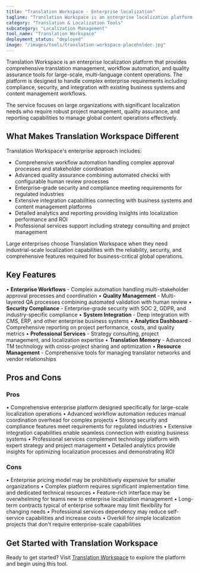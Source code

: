 ```yaml
---
title: "Translation Workspace - Enterprise localization"
tagline: "Translation Workspace is an enterprise localization platform that provides comprehensive translation management, workflow automation, and quality assurance tools for large-scale, multi-language content operations..."
category: "Translation & Localization Tools"
subcategory: "Localization Management"
tool_name: "Translation Workspace"
deployment_status: "deployed"
image: "/images/tools/translation-workspace-placeholder.jpg"
---
```


Translation Workspace is an enterprise localization platform that provides comprehensive translation management, workflow automation, and quality assurance tools for large-scale, multi-language content operations. The platform is designed to handle complex enterprise requirements including compliance, security, and integration with existing business systems and content management workflows.

The service focuses on large organizations with significant localization needs who require robust project management, quality assurance, and reporting capabilities to manage global content operations effectively.

## What Makes Translation Workspace Different

Translation Workspace's enterprise approach includes:
- Comprehensive workflow automation handling complex approval processes and stakeholder coordination
- Advanced quality assurance combining automated checks with configurable human review processes
- Enterprise-grade security and compliance meeting requirements for regulated industries
- Extensive integration capabilities connecting with business systems and content management platforms
- Detailed analytics and reporting providing insights into localization performance and ROI
- Professional services support including strategy consulting and project management

Large enterprises choose Translation Workspace when they need industrial-scale localization capabilities with the reliability, security, and comprehensive features required for business-critical global operations.

## Key Features

• **Enterprise Workflows** - Complex automation handling multi-stakeholder approval processes and coordination
• **Quality Management** - Multi-layered QA processes combining automated validation with human review
• **Security Compliance** - Enterprise-grade security with SOC 2, GDPR, and industry-specific compliance
• **System Integration** - Deep integration with CMS, ERP, and other enterprise business systems
• **Analytics Dashboard** - Comprehensive reporting on project performance, costs, and quality metrics
• **Professional Services** - Strategy consulting, project management, and localization expertise
• **Translation Memory** - Advanced TM technology with cross-project sharing and optimization
• **Resource Management** - Comprehensive tools for managing translator networks and vendor relationships

## Pros and Cons

### Pros
• Comprehensive enterprise platform designed specifically for large-scale localization operations
• Advanced workflow automation reduces manual coordination overhead for complex projects
• Strong security and compliance features meet requirements for regulated industries
• Extensive integration capabilities enable seamless connection with existing business systems
• Professional services complement technology platform with expert strategy and project management
• Detailed analytics provide insights for optimizing localization processes and demonstrating ROI

### Cons
• Enterprise pricing model may be prohibitively expensive for smaller organizations
• Complex platform requires significant implementation time and dedicated technical resources
• Feature-rich interface may be overwhelming for teams new to enterprise localization management
• Long-term contracts typical of enterprise software may limit flexibility for changing needs
• Professional services dependency may reduce self-service capabilities and increase costs
• Overkill for simple localization projects that don't require enterprise-scale capabilities

## Get Started with Translation Workspace

Ready to get started? Visit [Translation Workspace](https://www.translationworkspace.com/) to explore the platform and begin using this tool.